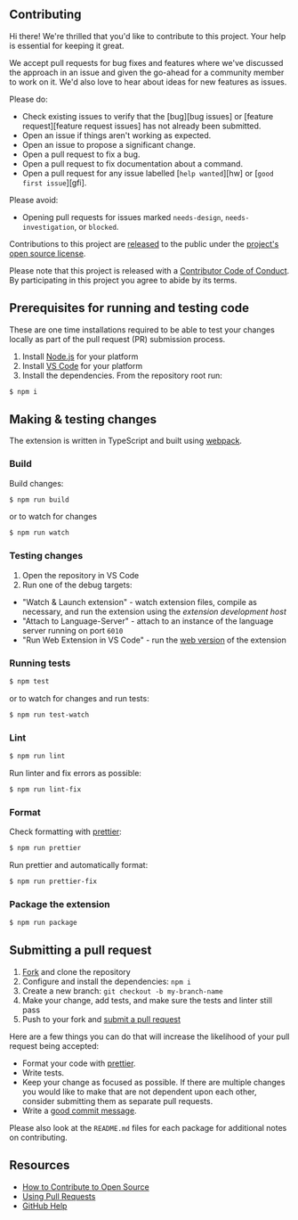 ## Contributing

[fork]: https://github.com/github/vscode-github-actions/fork
[pr]: https://github.com/github/vscode-github-actions/compare
[code-of-conduct]: CODE_OF_CONDUCT.md

Hi there! We're thrilled that you'd like to contribute to this project. Your help is essential for keeping it great.

We accept pull requests for bug fixes and features where we've discussed the approach in an issue and given the go-ahead for a community member to work on it. We'd also love to hear about ideas for new features as issues.

Please do:

* Check existing issues to verify that the [bug][bug issues] or [feature request][feature request issues] has not already been submitted.
* Open an issue if things aren't working as expected.
* Open an issue to propose a significant change.
* Open a pull request to fix a bug.
* Open a pull request to fix documentation about a command.
* Open a pull request for any issue labelled [`help wanted`][hw] or [`good first issue`][gfi].

Please avoid:

* Opening pull requests for issues marked `needs-design`, `needs-investigation`, or `blocked`.

Contributions to this project are [released](https://help.github.com/articles/github-terms-of-service/#6-contributions-under-repository-license) to the public under the [project's open source license](LICENSE.md).

Please note that this project is released with a [Contributor Code of Conduct][code-of-conduct]. By participating in this project you agree to abide by its terms.

## Prerequisites for running and testing code

These are one time installations required to be able to test your changes locally as part of the pull request (PR) submission process.

1. Install [Node.js](https://nodejs.org/en/download/) for your platform
1. Install [VS Code](https://code.visualstudio.com/download) for your platform
1. Install the dependencies. From the repository root run:
```bash
$ npm i
```

## Making & testing changes

The extension is written in TypeScript and built using [webpack](https://webpack.js.org/).

### Build

Build changes:

```bash
$ npm run build
```

or to watch for changes

```bash
$ npm run watch
```

### Testing changes

1. Open the repository in VS Code
1. Run one of the debug targets:
  * "Watch & Launch extension" - watch extension files, compile as necessary, and run the extension using the _extension development host_
  * "Attach to Language-Server" - attach to an instance of the language server running on port `6010`
  * "Run Web Extension in VS Code" - run the [web version](https://code.visualstudio.com/api/extension-guides/web-extensions) of the extension

### Running tests

```bash
$ npm test
```

or to watch for changes and run tests:

```bash
$ npm run test-watch
```

### Lint

```bash
$ npm run lint
```

Run linter and fix errors as possible:

```bash
$ npm run lint-fix
```

### Format

Check formatting with [prettier](https://prettier.io/):

```bash
$ npm run prettier
```

Run prettier and automatically format:

```bash
$ npm run prettier-fix
```

### Package the extension

```bash
$ npm run package
```

## Submitting a pull request

1. [Fork][fork] and clone the repository
1. Configure and install the dependencies: `npm i`
1. Create a new branch: `git checkout -b my-branch-name`
1. Make your change, add tests, and make sure the tests and linter still pass
1. Push to your fork and [submit a pull request][pr]

Here are a few things you can do that will increase the likelihood of your pull request being accepted:

- Format your code with [prettier](https://prettier.io/).
- Write tests.
- Keep your change as focused as possible. If there are multiple changes you would like to make that are not dependent upon each other, consider submitting them as separate pull requests.
- Write a [good commit message](http://tbaggery.com/2008/04/19/a-note-about-git-commit-messages.html).

Please also look at the `README.md` files for each package for additional notes on contributing.

## Resources

- [How to Contribute to Open Source](https://opensource.guide/how-to-contribute/)
- [Using Pull Requests](https://help.github.com/articles/about-pull-requests/)
- [GitHub Help](https://help.github.com)